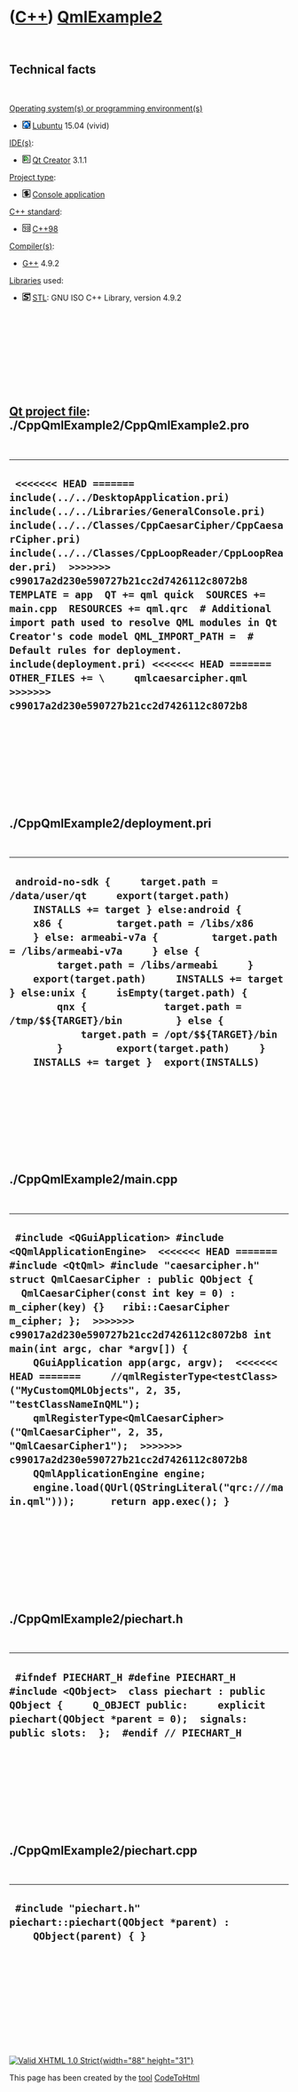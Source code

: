 



 

 

 

 

 

([C++](Cpp.htm)) [QmlExample2](CppQmlExample2.htm)
==================================================

 

Technical facts
---------------

 

[Operating system(s) or programming environment(s)](CppOs.htm)

-   ![Lubuntu](PicLubuntu.png) [Lubuntu](CppLubuntu.htm) 15.04 (vivid)

[IDE(s)](CppIde.htm):

-   ![Qt Creator](PicQtCreator.png) [Qt Creator](CppQtCreator.htm) 3.1.1

[Project type](CppQtProjectType.htm):

-   ![console](PicConsole.png) [Console
    application](CppConsoleApplication.htm)

[C++ standard](CppStandard.htm):

-   ![C++98](PicCpp98.png) [C++98](Cpp98.htm)

[Compiler(s)](CppCompiler.htm):

-   [G++](CppGpp.htm) 4.9.2

[Libraries](CppLibrary.htm) used:

-   ![STL](PicStl.png) [STL](CppStl.htm): GNU ISO C++ Library, version
    4.9.2

 

 

 

 

 

[Qt project file](CppQtProjectFile.htm): ./CppQmlExample2/CppQmlExample2.pro
----------------------------------------------------------------------------

 

  --------------------------------------------------------------------------------------------------------------------------------------------------------------------------------------------------------------------------------------------------------------------------------------------------------------------------------------------------------------------------------------------------------------------------------------------------------------------------------------------------------------------------------------------------------------------------------------------------------------------------------------
  ` <<<<<<< HEAD ======= include(../../DesktopApplication.pri) include(../../Libraries/GeneralConsole.pri) include(../../Classes/CppCaesarCipher/CppCaesarCipher.pri) include(../../Classes/CppLoopReader/CppLoopReader.pri)  >>>>>>> c99017a2d230e590727b21cc2d7426112c8072b8 TEMPLATE = app  QT += qml quick  SOURCES += main.cpp  RESOURCES += qml.qrc  # Additional import path used to resolve QML modules in Qt Creator's code model QML_IMPORT_PATH =  # Default rules for deployment. include(deployment.pri) <<<<<<< HEAD =======  OTHER_FILES += \     qmlcaesarcipher.qml >>>>>>> c99017a2d230e590727b21cc2d7426112c8072b8`
  --------------------------------------------------------------------------------------------------------------------------------------------------------------------------------------------------------------------------------------------------------------------------------------------------------------------------------------------------------------------------------------------------------------------------------------------------------------------------------------------------------------------------------------------------------------------------------------------------------------------------------------

 

 

 

 

 

./CppQmlExample2/deployment.pri
-------------------------------

 

  --------------------------------------------------------------------------------------------------------------------------------------------------------------------------------------------------------------------------------------------------------------------------------------------------------------------------------------------------------------------------------------------------------------------------------------------------------------------------------------------------------------------------------------------------------------------------------------------------
  ` android-no-sdk {     target.path = /data/user/qt     export(target.path)     INSTALLS += target } else:android {     x86 {         target.path = /libs/x86     } else: armeabi-v7a {         target.path = /libs/armeabi-v7a     } else {         target.path = /libs/armeabi     }     export(target.path)     INSTALLS += target } else:unix {     isEmpty(target.path) {         qnx {             target.path = /tmp/$${TARGET}/bin         } else {             target.path = /opt/$${TARGET}/bin         }         export(target.path)     }     INSTALLS += target }  export(INSTALLS)`
  --------------------------------------------------------------------------------------------------------------------------------------------------------------------------------------------------------------------------------------------------------------------------------------------------------------------------------------------------------------------------------------------------------------------------------------------------------------------------------------------------------------------------------------------------------------------------------------------------

 

 

 

 

 

./CppQmlExample2/main.cpp
-------------------------

 

  -----------------------------------------------------------------------------------------------------------------------------------------------------------------------------------------------------------------------------------------------------------------------------------------------------------------------------------------------------------------------------------------------------------------------------------------------------------------------------------------------------------------------------------------------------------------------------------------------------------------------------------------------------------------------------------------------------------------------------------------------------------------------
  ` #include <QGuiApplication> #include <QQmlApplicationEngine>  <<<<<<< HEAD ======= #include <QtQml> #include "caesarcipher.h"  struct QmlCaesarCipher : public QObject {   QmlCaesarCipher(const int key = 0) : m_cipher(key) {}   ribi::CaesarCipher m_cipher; };  >>>>>>> c99017a2d230e590727b21cc2d7426112c8072b8 int main(int argc, char *argv[]) {     QGuiApplication app(argc, argv);  <<<<<<< HEAD =======     //qmlRegisterType<testClass>("MyCustomQMLObjects", 2, 35, "testClassNameInQML");     qmlRegisterType<QmlCaesarCipher>("QmlCaesarCipher", 2, 35, "QmlCaesarCipher1");  >>>>>>> c99017a2d230e590727b21cc2d7426112c8072b8     QQmlApplicationEngine engine;     engine.load(QUrl(QStringLiteral("qrc:///main.qml")));      return app.exec(); }`
  -----------------------------------------------------------------------------------------------------------------------------------------------------------------------------------------------------------------------------------------------------------------------------------------------------------------------------------------------------------------------------------------------------------------------------------------------------------------------------------------------------------------------------------------------------------------------------------------------------------------------------------------------------------------------------------------------------------------------------------------------------------------------

 

 

 

 

 

./CppQmlExample2/piechart.h
---------------------------

 

  ---------------------------------------------------------------------------------------------------------------------------------------------------------------------------------------------------------------------
  ` #ifndef PIECHART_H #define PIECHART_H  #include <QObject>  class piechart : public QObject {     Q_OBJECT public:     explicit piechart(QObject *parent = 0);  signals:  public slots:  };  #endif // PIECHART_H`
  ---------------------------------------------------------------------------------------------------------------------------------------------------------------------------------------------------------------------

 

 

 

 

 

./CppQmlExample2/piechart.cpp
-----------------------------

 

  -----------------------------------------------------------------------------------------
  ` #include "piechart.h"  piechart::piechart(QObject *parent) :     QObject(parent) { }`
  -----------------------------------------------------------------------------------------

 

 

 

 

 





 

[![Valid XHTML 1.0 Strict](valid-xhtml10.png){width="88"
height="31"}](http://validator.w3.org/check?uri=referer)

This page has been created by the [tool](Tools.htm)
[CodeToHtml](ToolCodeToHtml.htm)
